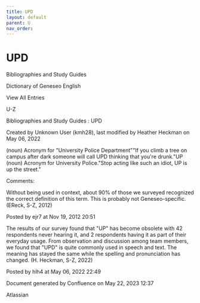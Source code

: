```yaml
---
title: UPD
layout: default
parent: U
nav_order:
---
```


# UPD

Bibliographies and Study Guides

Dictionary of Geneseo English

View All Entries

U-Z

Bibliographies and Study Guides : UPD

Created by  Unknown User (kmh28), last modified by  Heather Heckman on May 06, 2022

(noun) Acronym for &quot;University Police Department&quot;&quot;If you climb a tree on campus after dark someone will call UPD thinking that you're drunk.&quot;UP (noun) Acronym for University Police.&quot;Stop acting like such an idiot, UP is up the street.&quot;

Comments:

Without being used in context, about 90% of those we surveyed recognized the correct definition of this term. This is probably not Geneseo-specific. (EReck, S-Z, 2012)

Posted by ejr7 at Nov 19, 2012 20:51

The results of our survey found that &quot;UP&quot; has become obsolete with 42 respondents never hearing it, and 2 respondents having it as part of their everyday usage. From observation and discussion among team members, we found that &quot;UPD&quot; is quite commonly used in speech and text. The meaning has stayed the same while the spelling and pronunciation has changed. (H. Heckman, S-Z, 2022)

Posted by hlh4 at May 06, 2022 22:49

Document generated by Confluence on May 22, 2023 12:37

Atlassian
